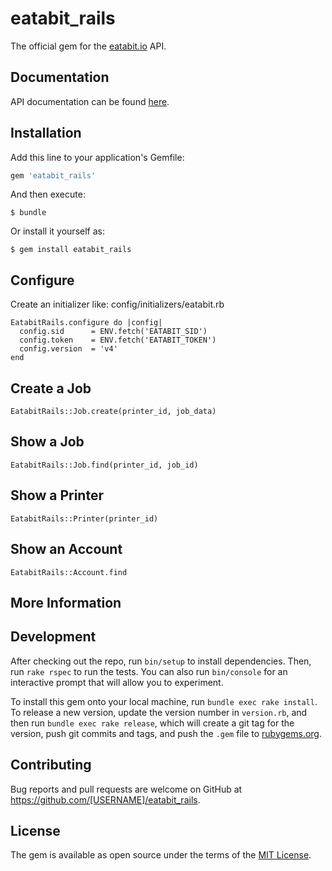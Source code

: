 # eatabit_rails

The official gem for the [eatabit.io](http://eatabit.io) API.

## Documentation
API documentation can be found [here](http://documentation.eatabit.io/v4).

## Installation

Add this line to your application's Gemfile:

```ruby
gem 'eatabit_rails'
```

And then execute:

    $ bundle

Or install it yourself as:

    $ gem install eatabit_rails

## Configure

Create an initializer like: config/initializers/eatabit.rb

```
EatabitRails.configure do |config|
  config.sid      = ENV.fetch('EATABIT_SID')
  config.token    = ENV.fetch('EATABIT_TOKEN')
  config.version  = 'v4'
end

```

## Create a Job

```
EatabitRails::Job.create(printer_id, job_data)
```

## Show a Job

```
EatabitRails::Job.find(printer_id, job_id)
```

## Show a Printer

```
EatabitRails::Printer(printer_id)
```

## Show an Account

```
EatabitRails::Account.find
```

## More Information

## Development

After checking out the repo, run `bin/setup` to install dependencies. Then, run `rake rspec` to run the tests. You can also run `bin/console` for an interactive prompt that will allow you to experiment.

To install this gem onto your local machine, run `bundle exec rake install`. To release a new version, update the version number in `version.rb`, and then run `bundle exec rake release`, which will create a git tag for the version, push git commits and tags, and push the `.gem` file to [rubygems.org](https://rubygems.org).

## Contributing

Bug reports and pull requests are welcome on GitHub at https://github.com/[USERNAME]/eatabit_rails.


## License

The gem is available as open source under the terms of the [MIT License](http://opensource.org/licenses/MIT).

